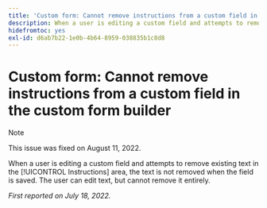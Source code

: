```yaml
---
title: 'Custom form: Cannot remove instructions from a custom field in the custom form builder'
description: When a user is editing a custom field and attempts to remove existing text in the [!UICONTROL Instructions] area, the text is not removed when the field is saved. The user can edit text, but cannot remove it entirely.
hidefromtoc: yes
exl-id: d6ab7b22-1e0b-4b64-8959-038835b1c8d8
---
```

# Custom form: Cannot remove instructions from a custom field in the custom form builder

>[!NOTE]
>
> This issue was fixed on August 11, 2022.

When a user is editing a custom field and attempts to remove existing text in the [!UICONTROL Instructions] area, the text is not removed when the field is saved. The user can edit text, but cannot remove it entirely.

_First reported on July 18, 2022._
